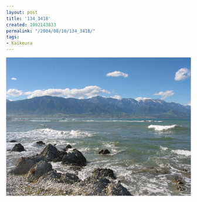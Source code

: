 ```yaml
---
layout: post
title: '134_3418'
created: 1092143833
permalink: "/2004/08/10/134_3418/"
tags:
- Kaikoura
---
```


<img src="/image/images/134_3418-1187.jpg"/>

